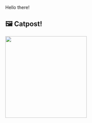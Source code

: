 Hello there!



## 🖼️ Catpost!

<sub>
    <img src="https://cdn2.thecatapi.com/images/avq.jpg" height="256">
</sub>

